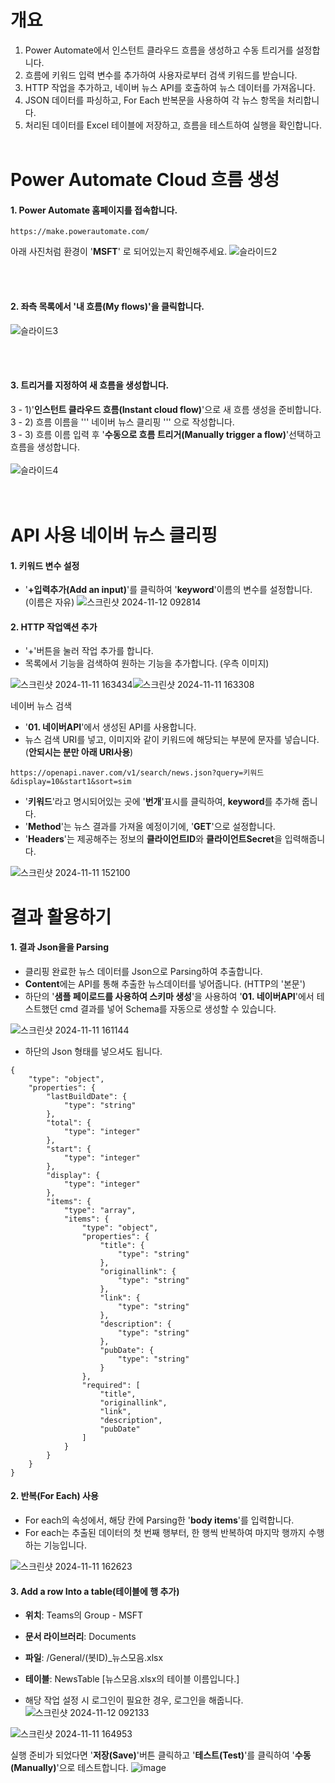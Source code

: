# 개요
1. Power Automate에서 인스턴트 클라우드 흐름을 생성하고 수동 트리거를 설정합니다.
2. 흐름에 키워드 입력 변수를 추가하여 사용자로부터 검색 키워드를 받습니다.
3. HTTP 작업을 추가하고, 네이버 뉴스 API를 호출하여 뉴스 데이터를 가져옵니다.
4. JSON 데이터를 파싱하고, For Each 반복문을 사용하여 각 뉴스 항목을 처리합니다.
5. 처리된 데이터를 Excel 테이블에 저장하고, 흐름을 테스트하여 실행을 확인합니다.
<br/><br/>
# Power Automate Cloud 흐름 생성

#### 1. Power Automate 홈페이지를 접속합니다.
```
https://make.powerautomate.com/
```
아래 사진처럼 환경이 '**MSFT**' 로 되어있는지 확인해주세요.
![슬라이드2](https://github.com/user-attachments/assets/63d9f9f9-190e-4025-a9cf-2466eb5cc96e)

<br/><br/>
#### 2. 좌측 목록에서 '**내 흐름(My flows)**'을 클릭합니다.<br/>
![슬라이드3](https://github.com/user-attachments/assets/aeea09d6-3466-4f8f-a008-1d5b8c9be374)

<br/><br/>
#### 3. 트리거를 지정하여 새 흐름을 생성합니다.
3 - 1)'**인스턴트 클라우드 흐름(Instant cloud flow)**'으로 새 흐름 생성을 준비합니다.<br/>
3 - 2) 흐름 이름을 
'''
네이버 뉴스 클리핑
'''
으로 작성합니다.
<br/>
3 - 3) 흐름 이름 입력 후 '**수동으로 흐름 트리거(Manually trigger a flow)**'선택하고 흐름을 생성합니다.<br/><br/>
![슬라이드4](https://github.com/user-attachments/assets/ea2d1135-4f67-4dd5-8b50-b92d0af523be)
<br/><br/><br/>

# API 사용 네이버 뉴스 클리핑
#### 1. 키워드 변수 설정
- '**+입력추가(Add an input)**'를 클릭하여 '**keyword**'이름의 변수를 설정합니다. (이름은 자유)
![스크린샷 2024-11-12 092814](https://github.com/user-attachments/assets/feff15aa-9d8d-4137-92b6-28d7ae667668)


#### 2. HTTP 작업액션 추가
- '+'버튼을 눌러 작업 추가를 합니다.
- 목록에서 기능을 검색하여 원하는 기능을 추가합니다. (우측 이미지)

![스크린샷 2024-11-11 163434](https://github.com/user-attachments/assets/8300216f-1d8c-455b-a6c3-093def8d3dca)![스크린샷 2024-11-11 163308](https://github.com/user-attachments/assets/1007c309-86d6-4253-85f4-bd468eedaa66)

네이버 뉴스 검색
- '**01. 네이버API**'에서 생성된 API를 사용합니다.
- 뉴스 검색 URI를 넣고, 이미지와 같이 키워드에 해당되는 부분에 문자를 넣습니다. (**안되시는 분만 아래 URI사용**)

```
https://openapi.naver.com/v1/search/news.json?query=키워드&display=10&start1&sort=sim
```
- '**키워드**'라고 명시되어있는 곳에 '**번개**'표시를 클릭하여, **keyword**를 추가해 줍니다.
- '**Method**'는 뉴스 결과를 가져올 예정이기에, '**GET**'으로 설정합니다.
- '**Headers**'는 제공해주는 정보의 **클라이언트ID**와 **클라이언트Secret**을 입력해줍니다.

![스크린샷 2024-11-11 152100](https://github.com/user-attachments/assets/da50b04e-23f1-45c5-a089-c440816cd7d5)

# 결과 활용하기

#### 1. 결과 Json을을 Parsing
- 클리핑 완료한 뉴스 데이터를 Json으로 Parsing하여 추출합니다.
- **Content**에는 API를 통해 추출한 뉴스데이터를 넣어줍니다. (HTTP의 '본문')
- 하단의 '**샘플 페이로드를 사용하여 스키마 생성**'을 사용하여 '**01. 네이버API**'에서 테스트했던 cmd 결과를 넣어 Schema를 자동으로 생성할 수 있습니다.

  
![스크린샷 2024-11-11 161144](https://github.com/user-attachments/assets/283fc077-9244-48f0-9397-c98117ebe571)

- 하단의 Json 형태를 넣으셔도 됩니다.

```
{
    "type": "object",
    "properties": {
        "lastBuildDate": {
            "type": "string"
        },
        "total": {
            "type": "integer"
        },
        "start": {
            "type": "integer"
        },
        "display": {
            "type": "integer"
        },
        "items": {
            "type": "array",
            "items": {
                "type": "object",
                "properties": {
                    "title": {
                        "type": "string"
                    },
                    "originallink": {
                        "type": "string"
                    },
                    "link": {
                        "type": "string"
                    },
                    "description": {
                        "type": "string"
                    },
                    "pubDate": {
                        "type": "string"
                    }
                },
                "required": [
                    "title",
                    "originallink",
                    "link",
                    "description",
                    "pubDate"
                ]
            }
        }
    }
}
```

#### 2. 반복(For Each) 사용
- For each의 속성에서, 해당 칸에 Parsing한 '**body items**'를 입력합니다.
- For each는 추출된 데이터의 첫 번째 행부터, 한 행씩 반복하여 마지막 행까지 수행하는 기능입니다.

![스크린샷 2024-11-11 162623](https://github.com/user-attachments/assets/7290533e-85a8-4ae4-bbbf-28cf22f2aaf9)

#### 3. Add a row Into a table(테이블에 행 추가)
- **위치**: Teams의 Group - MSFT
- **문서 라이브러리**: Documents
- **파일**: /General/(봇ID)_뉴스모음.xlsx
- **테이블**: NewsTable [뉴스모음.xlsx의 테이블 이름입니다.]

- 해당 작업 설정 시 로그인이 필요한 경우, 로그인을 해줍니다.
![스크린샷 2024-11-12 092133](https://github.com/user-attachments/assets/b0b7c219-f4bc-4f10-bad7-788dc1e5b87d)


![스크린샷 2024-11-11 164953](https://github.com/user-attachments/assets/b216df8e-e116-428f-975d-a45f91c4a38a)

실행 준비가 되었다면 '**저장(Save)**'버튼 클릭하고 '**테스트(Test)**'를 클릭하여 '**수동(Manually)**'으로 테스트합니다.
![image](https://github.com/user-attachments/assets/9451c636-ff11-4482-aa4c-0b35897b53c2)
